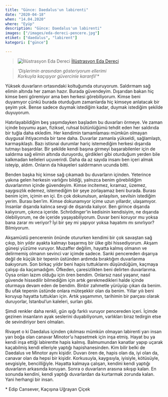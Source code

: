 ```yaml
---
title: "Günce: Daedalus'un labirenti"
date: "2020-04-18"
when: "14.04.2020"
where: "Eyüp"
description: "Günce: Daedalus'un labirenti"
images: ["/images/eda-dereci-pencere.jpg"]
etiket: ["daedalus", "labirent"]
kategori: ["günce"]

---
```


>![İllüstrasyon Eda Dereci](/images/eda-dereci-pencere.jpg) [İllüstrasyon Eda Dereci](https://www.instagram.com/p/B2yR-QwgJUW/)

>*‘Dişlerimin arasından gösteriyorum ellerimi  
Korkuyla kaçışıyor güvercinle karanfil’\**

Yüksek duvarların ortasındaki koltuğumda oturuyorum. Saldırmam sağ elimin altında her zaman hazır. Burada güvendeyim. Dışarıdan bakan hiç kimse beni göremiyor ama ben herkesi görebiliyorum. Kimse beni duyamıyor çünkü burada oturduğum zamanlarda hiç kimseye anlatacak bir şeyim yok. Bense sadece duymak istediğim kadar, duymak istediğim şekilde duyuyorum. 

<!--more-->

Hatırlayabildiğim beş yaşımdayken başladım bu duvarları örmeye. Ve zaman içinde boyumu aşan, fiziksel, ruhsal bütünlüğümü tehdit eden her saldırıda bir tuğla daha ekledim. Her kendimin tamamlaması mümkün olmayan duygusal ihtiyacımda bir tane daha. Duvarlar zamanla yükseldi, sağlamlaştı, karmaşıklaştı. Bazı istisnai durumlar hariç istemediğim herkesi dışarıda tutmayı başardılar. Bir şekilde kendi başına girmeyi başarabilenler için de saldırma sağ elimin altında duruyordu, girdikleri gibi oturduğum yerden bile kalkmadan kelleleri uçuverirdi. Daha da az sayıda insanı ben içeri almak isteyip, aldım. Onların da hikayeleri saldırmanın ucunda bitti. 

Benden başka hiç kimse sağ çıkamadı bu duvarların içinden. Yeterince yakına gelen herkesin varlığını bildiği, yalnızca benim görebildiğim duvarlarımın içinde güvendeyim. Kimse incitemez, kıramaz, üzemez, saygısızlık edemez, istemediğim bir şeye zorlayamaz beni burada. Burası benim içim, içimin en içi. En çok dokunulsun, anlaşılsın, sevilsin istediğim yerim. Burası ben’im. Kimse dokunamıyor içime uzun yıllardır, ulaşamıyor. İnsanlar dışarıda kalınca sevgi de dışarıda kalıyor. Ben girince dışarıda kalıyorum, çıkınca içeride. Schrödinger'in kedisinin kendisiyim, ne dışarıda ölebiliyorum, ne de içeride yaşayabiliyorum. Duvar beni koruyor mu yoksa bana zarar mı veriyor? İyi bir şey mi yapıyor yoksa hayatımı mı sınırlıyor? Bilmiyorum.

Akşamüstü pencerenin önünde otururken kendimi bir çok savaştan sağ çıkıp, bin yıldır ayakta kalmayı başarmış bir ülke gibi hissediyorum. Akşam güneşi yüzüme vuruyor. Muzaffer değilim, hayatta kalmış olmanın ve delirmemiş olmanın sevinci var içimde sadece. Sanki pencereden dışarıya değil de küçük bir tepenin üstünden ardımda bıraktığım duvarlarıma bakıyorum. Son birkaç yıldır beni hapis tuttuklarını düşündüğüm, kaçmaya çalışıp da kaçamadığım. Öfkeden, çaresizlikten beni delirten duvarlarıma. Oysa onları lazım olduğu için ören bendim. Onlarsız nasıl yaşanır, nasıl güvende hissedilir bilmediğim için artık gerekmedikleri halde içinde oturmaya devam eden de bendim. Binbir zahmetle yürüyüp çıkan da benim. Bu ufak tepenin üstünde onlara müteşekkir olan da benim. Yıllar yılı beni koruyup hayatta tuttukları için. Artık yaşamımın, tarihimin bir parçası olarak duruyorlar, İstanbul’un kaleleri, surları gibi.

Şimdi renkler daha renkli, gün ışığı farklı vuruyor pencereden içeri. İçimde gezinen insanların ayak seslerini duyabiliyorum, varlıkları biraz tedirgin etse de sevindiriyor beni olmaları.

Rivayet o ki Daedalus içinden çıkılması mümkün olmayan labirenti yarı insan yarı boğa olan canavar Minotor’u hapsetmek için inşa etmiş. Hayat bu ya kendi inşa ettiği labirentte hapis kalmış. Balmumundan kanatlar yapıp uçarak kaçabilmiş kendi elleriyle yaptığı hapishanesinden. Kim bilir belki de Daedalus ve Minotor aynı kişidir. Duvarı ören de, hapis olan da, iyi olan da, canavar olan da hepsi bir kişidir. Korkusuyla, kaygısıyla, iyisiyle, kötüsüyle, sevgisiyle, bencilliğiyle. Hayatta kalmaya çalışan, kendini kendi yaptığı duvarların arkasında koruyan. Sonra o duvarların arasına sıkışıp kalan. En sonunda kendini, kendi yaptığı duvarlardan da kurtarmak zorunda kalan. Yani herhangi bir insan.

\* Edip Cansever, Kaçışına Uğrayan Çiçek  
